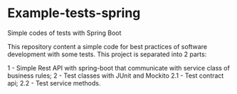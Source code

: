 # Example-tests-spring
Simple codes of tests with Spring Boot

This repository content a simple code for best practices of software development with some tests.
This project is separated into 2 parts:

1 - Simple Rest API with spring-boot that communicate with service class of business rules;
2 - Test classes with JUnit and Mockito
  2.1 - Test contract api;
  2.2 - Test service methods.
